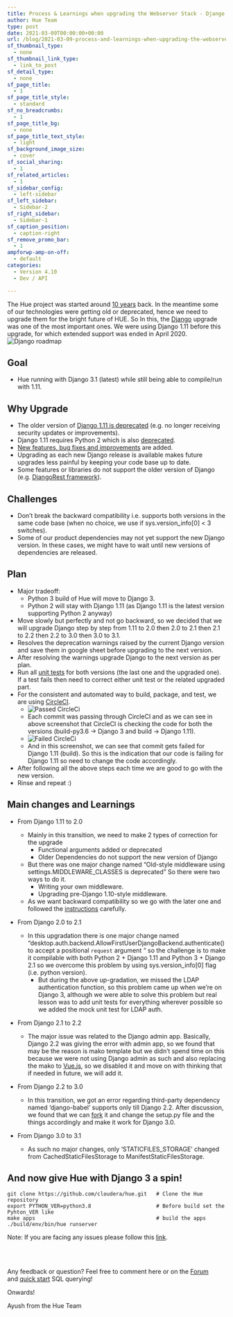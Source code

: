 ```yaml
---
title: Process & Learnings when upgrading the Webserver Stack - Django Upgrade (1.11 to 3.1)
author: Hue Team
type: post
date: 2021-03-09T00:00:00+00:00
url: /blog/2021-03-09-process-and-learnings-when-upgrading-the-webserver-stack-django-upgrade-1.11-to-3.1
sf_thumbnail_type:
  - none
sf_thumbnail_link_type:
  - link_to_post
sf_detail_type:
  - none
sf_page_title:
  - 1
sf_page_title_style:
  - standard
sf_no_breadcrumbs:
  - 1
sf_page_title_bg:
  - none
sf_page_title_text_style:
  - light
sf_background_image_size:
  - cover
sf_social_sharing:
  - 1
sf_related_articles:
  - 1
sf_sidebar_config:
  - left-sidebar
sf_left_sidebar:
  - Sidebar-2
sf_right_sidebar:
  - Sidebar-1
sf_caption_position:
  - caption-right
sf_remove_promo_bar:
  - 1
ampforwp-amp-on-off:
  - default
categories:
  - Version 4.10
  - Dev / API

---
```


The Hue project was started around [10 years](https://gethue.com/blog/2020-01-28-ten-years-data-querying-ux-evolution/) back. In the meantime some of our technologies were getting old or deprecated, hence we need to upgrade them for the bright future of HUE. So In this, the [Django](https://www.djangoproject.com/) upgrade was one of the most important ones. We were using Django 1.11 before this upgrade, for which extended support was ended in April 2020.
![Django roadmap](https://cdn.gethue.com/uploads/2021/03/Django_roadmap.png)

## Goal

* Hue running with Django 3.1 (latest) while still being able to compile/run with 1.11.

## Why Upgrade

* The older version of [Django 1.11 is deprecated](https://www.djangoproject.com/download/#supported-versions) (e.g. no longer receiving security updates or improvements).
* Django 1.11 requires Python 2 which is also [deprecated](https://docs.djangoproject.com/en/3.1/faq/install/#what-python-version-should-i-use-with-django).
* [New features, bug fixes and improvements](https://docs.djangoproject.com/en/dev/internals/deprecation/) are added.
* Upgrading as each new Django release is available makes future upgrades less painful by keeping your code base up to date.
* Some features or libraries do not support the older version of Django (e.g. [DjangoRest framework](https://www.django-rest-framework.org/#requirements)).

## Challenges

* Don’t break the backward compatibility i.e. supports both versions in the same code base (when no choice, we use if sys.version_info[0] < 3 switches).
* Some of our product dependencies may not yet support the new Django version. In these cases, we might have to wait until new versions of dependencies are released.

## Plan

* Major tradeoff:
  * Python 3 build of Hue will move to Django 3.
  * Python 2 will stay with Django 1.11 (as Django 1.11 is the latest version supporting Python 2 anyway)
* Move slowly but perfectly and not go backward, so we decided that we will upgrade Django step by step from 1.11 to 2.0 then 2.0 to 2.1 then 2.1 to 2.2 then 2.2 to 3.0 then 3.0 to 3.1.
* Resolves the deprecation warnings raised by the current Django version and save them in google sheet before upgrading to the next version.
* After resolving the warnings upgrade Django to the next version as per plan.
* Run all [unit tests](https://docs.gethue.com/developer/development/#testing) for both versions (the last one and the upgraded one). If a test fails then need to correct either unit test or the related upgraded part.
* For the consistent and automated way to build, package, and test, we are using [CircleCI](https://circleci.com/product/#how-it-works).
  * ![Passed CircleCi](https://cdn.gethue.com/uploads/2021/03/Passed_CircleCi.png)
  * Each commit was passing through CircleCI and as we can see in above screenshot that CircleCI is checking the code for both the versions (build-py3.6 -> Django 3 and build -> Django 1.11).
  * ![Failed CircleCi](https://cdn.gethue.com/uploads/2021/03/Failed_CircleCi.png)
  * And in this screenshot, we can see that commit gets failed for Django 1.11 (build). So this is the indication that our code is failing for Django 1.11 so need to change the code accordingly.
* After following all the above steps each time we are good to go with the new version.
* Rinse and repeat :)

## Main changes and Learnings

* From Django 1.11 to 2.0
  * Mainly in this transition, we need to make 2 types of correction for the upgrade
    * Functional arguments added or deprecated
    * Older Dependencies do not support the new version of Django
  * But there was one major change named “Old-style middleware using settings.MIDDLEWARE_CLASSES is deprecated” So there were two ways to do it.
    * Writing your own middleware.
    * Upgrading pre-Django 1.10-style middleware.
  * As we want backward compatibility so we go with the later one and followed the [instructions](https://docs.djangoproject.com/en/1.10/topics/http/middleware/#upgrading-pre-django-1-10-style-middleware) carefully.


* From Django 2.0 to 2.1
  * In this upgradation there is one major change named “desktop.auth.backend.AllowFirstUserDjangoBackend.authenticate() to accept a positional `request` argument “ so the challenge is to make it compilable with both Python 2 + Django 1.11 and Python 3 + Django 2.1 so we overcome this problem by using sys.version_info[0] flag (i.e. python version).
    * But during the above up-gradation, we missed the LDAP authentication function, so this problem came up when we’re on Django 3, although we were able to solve this problem but real lesson was to add unit tests for everything wherever possible so we added the mock unit test for LDAP auth.


* From Django 2.1 to 2.2
  * The major issue was related to the Django admin app. Basically, Django 2.2 was giving the error with admin app, so we found that may be the reason is mako template but we didn’t spend time on this because we were not using Django admin as such and also replacing the mako to [Vue.js](https://gethue.com/blog/vue3-build-cli-options-composition-api-template-web-components-hue/), so we disabled it and move on with thinking that if needed in future, we will add it.


* From Django 2.2 to 3.0
  * In this transition, we got an error regarding third-party dependency named ‘django-babel’ supports only till Django 2.2. After discussion, we found that we can [fork](https://github.com/gethue/django-babel) it and change the setup.py file and the things accordingly and make it work for Django 3.0.


* From Django 3.0 to 3.1
  * As such no major changes, only ‘STATICFILES_STORAGE’  changed from CachedStaticFilesStorage to ManifestStaticFilesStorage.

## And now give Hue with Django 3 a spin!
  ```
  git clone https://github.com/cloudera/hue.git   # Clone the Hue repository
  export PYTHON_VER=python3.8                     # Before build set the Pyhton_VER like
  make apps                                       # build the apps
  ./build/env/bin/hue runserver
  ```
  Note: If you are facing any issues please follow this [link](https://docs.gethue.com/developer/development/).

</br>
</br>

Any feedback or question? Feel free to comment here or on the <a href="https://discourse.gethue.com/">Forum</a> and <a href="https://docs.gethue.com/quickstart/">quick start</a> SQL querying!


Onwards!

Ayush from the Hue Team
